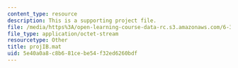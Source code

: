 ```yaml
---
content_type: resource
description: This is a supporting project file.
file: /media/https%3A/open-learning-course-data-rc.s3.amazonaws.com/6-341-discrete-time-signal-processing-fall-2005/5e40a0a8c8b681cebe54f32ed6260bdf_projIB.mat
file_type: application/octet-stream
resourcetype: Other
title: projIB.mat
uid: 5e40a0a8-c8b6-81ce-be54-f32ed6260bdf
---
```

